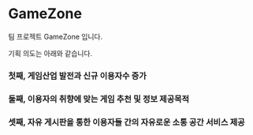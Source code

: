 # GameZone
팀 프로젝트 GameZone 입니다.

기획 의도는 아래와 같습니다.

<h3> 첫째, 게임산업 발전과 신규 이용자수 증가 </h3>

<h3> 둘째, 이용자의 취향에 맞는 게임 추천 및 정보 제공목적 </h3>

<h3> 셋째, 자유 게시판을 통한 이용자들 간의 자유로운 소통 공간 서비스 제공 </h3>


